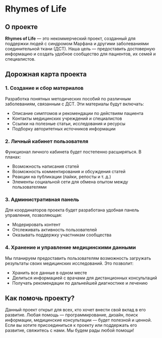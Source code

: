 # Rhymes of Life

## О проекте
**Rhymes of Life** — это некоммерческий проект, созданный для поддержки людей с синдромом Марфана и другими заболеваниями соединительной ткани (ДСТ). Наша цель — предоставить достоверную информацию и создать удобное сообщество для пациентов, их семей и специалистов.

## Дорожная карта проекта

### 1. Создание и сбор материалов
Разработка понятных методических пособий по различным заболеваниям, связанным с ДСТ. Эти материалы будут включать:
- Описание симптомов и рекомендации по действиям пациента
- Контакты медицинских учреждений и специалистов
- Ссылки на полезные статьи, исследования и ресурсы
- Подборку авторитетных источников информации

### 2. Личный кабинет пользователя
Функционал личного кабинета будет постепенно расширяться. В планах:
- Возможность написания статей
- Возможность комментирования и обсуждения статей
- Реакции на публикации (лайки, репосты и т. д.)
- Элементы социальной сети для обмена опытом между пользователями

### 3. Административная панель
Для координаторов проекта будет разработана удобная панель управления, позволяющая:
- Модерировать контент
- Отслеживать активность пользователей
- Оказывать поддержку участникам сообщества

### 4. Хранение и управление медицинскими данными
Мы планируем предоставить пользователям возможность загружать результаты своих медицинских исследований. Это позволит:
- Хранить все данные в одном месте
- Делиться информацией с врачами для дистанционных консультаций
- Получать рекомендации по дальнейшей диагностике и лечению

## Как помочь проекту?
Данный проект открыт для всех, кто хочет внести свой вклад в его развитие. Любая помощь — программирование, дизайн, поиск информации, медицинские консультации — будет полезной и ценной. Если вы хотите присоединиться к проекту или поддержать его развитие, свяжитесь с нами. Мы будем рады любой помощи!
